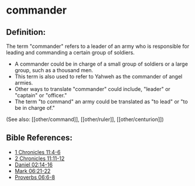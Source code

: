 # commander #

## Definition: ##

The term "commander" refers to a leader of an army who is responsible for leading and commanding a certain group of soldiers.

* A commander could be in charge of a small group of soldiers or a large group, such as a thousand men.
* This term is also used to refer to Yahweh as the commander of angel armies.
* Other ways to translate "commander" could include, "leader" or "captain" or "officer."
* The term "to command" an army could be translated as "to lead" or "to be in charge of."

(See also: [[other/command]], [[other/ruler]], [[other/centurion]])

## Bible References: ##

* [1 Chronicles 11:4-6](en/tn/1ch/help/11/04)
* [2 Chronicles 11:11-12](en/tn/2ch/help/11/11)
* [Daniel 02:14-16](en/tn/dan/help/02/14)
* [Mark 06:21-22](en/tn/mrk/help/06/21)
* [Proverbs 06:6-8](en/tn/pro/help/06/06)